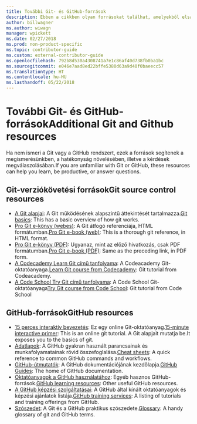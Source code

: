 ```yaml
---
title: További Git- és GitHub-források
description: Ebben a cikkben olyan forrásokat találhat, amelyekből elsajátíthatja a Git és a GitHub használatát a docs.microsoft.com-on való közreműködéshez.
author: billwagner
ms.author: wiwagn
manager: wpickett
ms.date: 02/27/2018
ms.prod: non-product-specific
ms.topic: contributor-guide
ms.custom: external-contributor-guide
ms.openlocfilehash: 792b8d530a4308741a7e1c86af40d738fb0ba1bc
ms.sourcegitcommit: e046e7aad8ed22bffe5380d63a9d40f0baeecc57
ms.translationtype: HT
ms.contentlocale: hu-HU
ms.lasthandoff: 05/22/2018
---
```

# <a name="additional-git-and-github-resources"></a><span data-ttu-id="598f0-103">További Git- és GitHub-források</span><span class="sxs-lookup"><span data-stu-id="598f0-103">Additional Git and Github resources</span></span>

<span data-ttu-id="598f0-104">Ha nem ismeri a Git vagy a GitHub rendszert, ezek a források segítenek a megismerésünkben, a hatékonyság növelésében, illetve a kérdések megválaszolásában.</span><span class="sxs-lookup"><span data-stu-id="598f0-104">If you are unfamiliar with Git or GitHub, these resources can help you learn, be productive, or answer questions.</span></span>

## <a name="git-source-control-resources"></a><span data-ttu-id="598f0-105">Git-verziókövetési források</span><span class="sxs-lookup"><span data-stu-id="598f0-105">Git source control resources</span></span>

- <span data-ttu-id="598f0-106">[A Git alapjai](https://go.microsoft.com/fwlink/?linkid=853939): A Git működésének alapszintű áttekintését tartalmazza.</span><span class="sxs-lookup"><span data-stu-id="598f0-106">[Git basics](https://go.microsoft.com/fwlink/?linkid=853939): This has a basic overview of how git works.</span></span>
- <span data-ttu-id="598f0-107">[Pro Git e-könyv (webes)](https://go.microsoft.com/fwlink/?linkid=853940): A Git átfogó referenciája, HTML formátumban.</span><span class="sxs-lookup"><span data-stu-id="598f0-107">[Pro Git e-book (web)](https://go.microsoft.com/fwlink/?linkid=853940): This is a thorough git reference, in HTML format.</span></span>
- <span data-ttu-id="598f0-108">[Pro Git e-könyv (PDF)](https://progit2.s3.amazonaws.com/en/2016-03-22-f3531/progit-en.1084.pdf): Ugyanaz, mint az előző hivatkozás, csak PDF formátumban.</span><span class="sxs-lookup"><span data-stu-id="598f0-108">[Pro Git e-book (PDF)](https://progit2.s3.amazonaws.com/en/2016-03-22-f3531/progit-en.1084.pdf): Same as the preceding link, in PDF form.</span></span>
- <span data-ttu-id="598f0-109">[A Codecademy Learn Git című tanfolyama](https://www.codecademy.com/learn/learn-git): A Codeacademy Git-oktatóanyaga.</span><span class="sxs-lookup"><span data-stu-id="598f0-109">[Learn Git course from Codecademy](https://www.codecademy.com/learn/learn-git): Git tutorial from Codeacademy.</span></span>
- <span data-ttu-id="598f0-110">[A Code School Try Git című tanfolyama](https://www.codeschool.com/courses/try-git): A Code School Git-oktatóanyaga</span><span class="sxs-lookup"><span data-stu-id="598f0-110">[Try Git course from Code School](https://www.codeschool.com/courses/try-git): Git tutorial from Code School</span></span>

## <a name="github-resources"></a><span data-ttu-id="598f0-111">GitHub-források</span><span class="sxs-lookup"><span data-stu-id="598f0-111">GitHub resources</span></span>

- <span data-ttu-id="598f0-112">[15 perces interaktív bevezetés](https://try.github.io/): Ez egy online Git-oktatóanyag.</span><span class="sxs-lookup"><span data-stu-id="598f0-112">[15-minute interactive primer](https://try.github.io/): This is an online git tutorial.</span></span> <span data-ttu-id="598f0-113">A Git alapjait mutatja be.</span><span class="sxs-lookup"><span data-stu-id="598f0-113">It exposes you to the basics of git.</span></span>
- <span data-ttu-id="598f0-114">[Adatlapok](https://go.microsoft.com/fwlink/?linkid=853941): A GitHub gyakran használt parancsainak és munkafolyamatainak rövid összefoglalása.</span><span class="sxs-lookup"><span data-stu-id="598f0-114">[Cheat sheets](https://go.microsoft.com/fwlink/?linkid=853941): A quick reference to common GitHub commands and workflows.</span></span>
- <span data-ttu-id="598f0-115">[GitHub-útmutatók](https://guides.github.com/): A GitHub dokumentációjának kezdőlapja.</span><span class="sxs-lookup"><span data-stu-id="598f0-115">[GitHub Guides](https://guides.github.com/): The home of GitHub documentation.</span></span>
- <span data-ttu-id="598f0-116">[Oktatóanyagok a GitHub használatához](https://help.github.com/articles/git-and-github-learning-resources/): Egyéb hasznos GitHub-források.</span><span class="sxs-lookup"><span data-stu-id="598f0-116">[GitHub learning resources](https://help.github.com/articles/git-and-github-learning-resources/): Other useful GitHub resources.</span></span>
- <span data-ttu-id="598f0-117">[A GitHub képzési szolgáltatásai](https://services.github.com/training/): A GitHub által kínált oktatóanyagok és képzési ajánlatok listája.</span><span class="sxs-lookup"><span data-stu-id="598f0-117">[GitHub training services](https://services.github.com/training/): A listing of tutorials and training offerings from GitHub.</span></span>
- <span data-ttu-id="598f0-118">[Szószedet](https://help.github.com/articles/github-glossary): A Git és a GitHub praktikus szószedete.</span><span class="sxs-lookup"><span data-stu-id="598f0-118">[Glossary](https://help.github.com/articles/github-glossary): A handy glossary of git and GitHub terms.</span></span>
